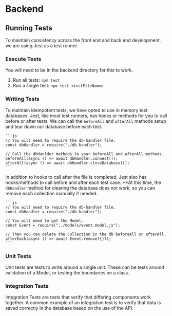 # Backend

## Running Tests

To maintain consistency across the front end and back end development, we are using Jest
as a test runner. 

### Execute Tests

You will need to be in the backend directory for this to work.

1. Run all tests: `npm test`
1. Run a single test: `npm test <testFileName>`

### Writing Tests

To maintain idempotent tests, we have opted to use in memory test databases. Jest, like
most test runners, has hooks or methods for you to call before or after tests. We can 
call the `beforeAll` and `afterAll` methods setup and tear down our database before each
test. 

    ```js
    // You will need to require the db-handler file.
    const dbHandler = require("./db-handler");

    // Call the dbHanlder methods in your beforeAll and afterAll methods.
    beforeAll(async () => await dbHandler.connect());
    afterAll(async () => await dbHandler.closeDatabase());
    ```

In addition to hooks to call after the file is completed, Jest also has hooks/methods to
call before and after each test case. **At this time, the `dbHandler` method for clearing
the database does not work, so you can remove each collection manually if needed. 

    ```js
    // You will need to require the db-handler file.
    const dbHandler = require("./db-handler");

    // You will need to get the Model.
    const Event = require("../models/event.model.js");

    // Then you can delete the Collection in the db beforeAll or afterAll.
    afterEach(async () => await Event.remove({}));
    ```

### Unit Tests

Unit tests are tests to write around a single unit. These can be tests around validation 
of a Model, or testing the boundaries on a class. 

### Integration Tests

Integration Tests are tests that verify that differing components work together. A common
example of an integration test is to verify that data is saved correctly in the database
based on the use of the API. 